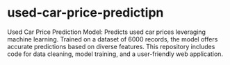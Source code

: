 # used-car-price-predictipn
Used Car Price Prediction Model: Predicts used car prices leveraging machine learning. Trained on a dataset of 6000 records, the model offers accurate predictions based on diverse features. This repository includes code for data cleaning, model training, and a user-friendly web application.
